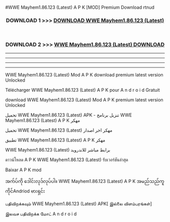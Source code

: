 #WWE Mayhem1.86.123 (Latest) A P K [MOD] Premium Download rtnud



<div align="center">

<h3>DOWNLOAD 1 >>> <a href="https://teeasianyam.web.app?sq=WWE Mayhem1.86.123 (Latest)">DOWNLOAD WWE Mayhem1.86.123 (Latest) </a></h3><br>

<h3>DOWNLOAD 2 >>> <a href="https://teeasianyam.web.app?sq=WWE Mayhem1.86.123 (Latest) ">WWE Mayhem1.86.123 (Latest)  DOWNLOAD </a></h3>

</div>


----------------------------------------------------------

----------------------------------------------------------

----------------------------------------------------------

----------------------------------------------------------


WWE Mayhem1.86.123 (Latest)  Mod A P K download premium latest version Unlocked

Télécharger WWE Mayhem1.86.123 (Latest)  A P K pour A n d r o i d Gratuit

download WWE Mayhem1.86.123 (Latest)  Mod A P K premium latest version Unlocked

تحميل WWE Mayhem1.86.123 (Latest)  APK - تنزيل برنامج WWE Mayhem1.86.123 (Latest)  A P K مهكر

تحميل WWE Mayhem1.86.123 (Latest)  مهكر اخر اصدار

تطبيق WWE Mayhem1.86.123 (Latest)  A P K مهكر

WWE Mayhem1.86.123 (Latest)  برابط مباشر للاندرويد

ดาวน์โหลด A P K WWE Mayhem1.86.123 (Latest)  รับเวอร์ชันล่าสุด

Baixar A P K mod

အက်ပ်ကို ဒေါင်းလုဒ်လုပ်ပါ။ WWE Mayhem1.86.123 (Latest)  A P K အမည်သည်ကူကိုင်Andriod ဗားရှင်း

பதிவிறக்கவும் WWE Mayhem1.86.123 (Latest)  APK[ இல்லை விளம்பரங்கள்] 
 
இலவச பதிவிறக்க மோட் A n d r o i d



